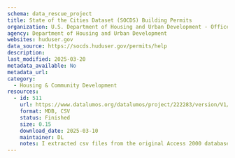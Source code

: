 ```yaml
---
schema: data_rescue_project 
title: State of the Cities Dataset (SOCDS) Building Permits
organization: U.S. Department of Housing and Urban Development - Office of Policy Development and Research
agency: Department of Housing and Urban Development
websites: huduser.gov
data_source: https://socds.huduser.gov/permits/help
description: 
last_modified: 2025-03-20
metadata_available: No
metadata_url: 
category:
  - Housing & Community Development 
resources:
  - id: 511
    url: https://www.datalumos.org/datalumos/project/222283/version/V1/view
    format: MDB, CSV
    status: Finished
    size: 0.15
    download_date: 2025-03-10
    maintainer: DL
    notes: I extracted csv files from the original Access 2000 databases and uploaded those as well
---
```

